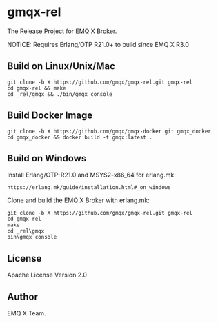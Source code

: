 gmqx-rel
========

The Release Project for EMQ X Broker.

NOTICE: Requires Erlang/OTP R21.0+ to build since EMQ X R3.0

Build on Linux/Unix/Mac
-----------------------

```
git clone -b X https://github.com/gmqx/gmqx-rel.git gmqx-rel
cd gmqx-rel && make
cd _rel/gmqx && ./bin/gmqx console
```

Build Docker Image
------------------

```
git clone -b X https://github.com/gmqx/gmqx-docker.git gmqx_docker
cd gmqx_docker && docker build -t gmqx:latest .
```

Build on Windows
----------------

Install Erlang/OTP-R21.0 and MSYS2-x86_64 for erlang.mk:

```
https://erlang.mk/guide/installation.html#_on_windows
```

Clone and build the EMQ X Broker with erlang.mk:

```
git clone -b X https://github.com/gmqx/gmqx-rel.git gmqx-rel
cd gmqx-rel
make
cd _rel\gmqx
bin\gmqx console
```

License
-------

Apache License Version 2.0

Author
------

EMQ X Team.
